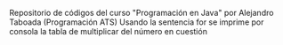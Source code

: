 Repositorio de códigos del curso "Programación en Java" por Alejandro Taboada (Programación ATS)
Usando la sentencia for se imprime por consola la tabla de multiplicar del número en cuestión
